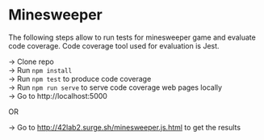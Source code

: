 # Minesweeper

The following steps allow to run tests for minesweeper game and evaluate code coverage. Code coverage tool used for evaluation is Jest.

-> Clone repo  
-> Run `npm install`  
-> Run `npm test` to produce code coverage  
-> Run `npm run serve` to serve code coverage web pages locally  
-> Go to http://localhost:5000  

OR

-> Go to http://42lab2.surge.sh/minesweeper.js.html to get the results
